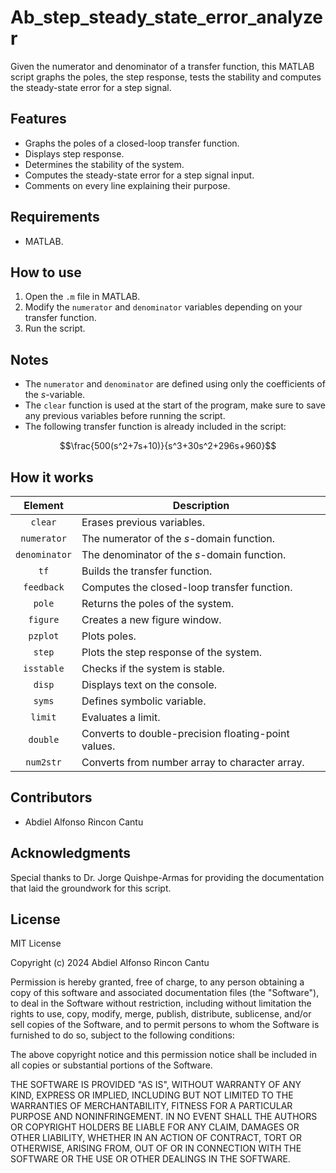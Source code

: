 # Ab_step_steady_state_error_analyzer #
Given the numerator and denominator of a transfer function, this MATLAB script graphs the poles, the step response, tests the stability and computes the steady-state error for a step signal.

## Features ##
- Graphs the poles of a closed-loop transfer function.
- Displays step response.
- Determines the stability of the system.
- Computes the steady-state error for a step signal input.
- Comments on every line explaining their purpose.

## Requirements ##
- MATLAB.

## How to use ##
1. Open the `.m` file in MATLAB.
2. Modify the `numerator` and `denominator` variables depending on your transfer function.
3. Run the script.

## Notes ##
- The `numerator` and `denominator` are defined using only the coefficients of the $s$-variable.
- The `clear` function is used at the start of the program, make sure to save any previous variables before running the script.
- The following transfer function is already included in the script:
  
$$\frac{500(s^2+7s+10)}{s^3+30s^2+296s+960}$$

## How it works ##
| Element       | Description                                     |
|:-------------:|-------------------------------------------------|
| `clear`       | Erases previous variables.                      |
| `numerator`   | The numerator of the $s$-domain function.          |
| `denominator` | The denominator of the $s$-domain function.        |
| `tf`          | Builds the transfer function.                    |
| `feedback`    | Computes the closed-loop transfer function.     |
| `pole`        | Returns the poles of the system.                |
| `figure`      | Creates a new figure window.                    |
| `pzplot`      | Plots poles.                                    |
| `step`        | Plots the step response of the system.          |
| `isstable`    | Checks if the system is stable.                 |
| `disp`        | Displays text on the console.                   |
| `syms`        | Defines symbolic variable.                      |
| `limit`       | Evaluates a limit.                              |
| `double`      | Converts to double-precision floating-point values. |
| `num2str`     | Converts from number array to character array.  |


## Contributors ##
- Abdiel Alfonso Rincon Cantu

## Acknowledgments ##
Special thanks to Dr. Jorge Quishpe-Armas for providing the documentation that laid the groundwork for this script.

## **License** ##  
MIT License

Copyright (c) 2024 Abdiel Alfonso Rincon Cantu

Permission is hereby granted, free of charge, to any person obtaining a copy
of this software and associated documentation files (the "Software"), to deal
in the Software without restriction, including without limitation the rights
to use, copy, modify, merge, publish, distribute, sublicense, and/or sell
copies of the Software, and to permit persons to whom the Software is
furnished to do so, subject to the following conditions:

The above copyright notice and this permission notice shall be included in all
copies or substantial portions of the Software.

THE SOFTWARE IS PROVIDED "AS IS", WITHOUT WARRANTY OF ANY KIND, EXPRESS OR
IMPLIED, INCLUDING BUT NOT LIMITED TO THE WARRANTIES OF MERCHANTABILITY,
FITNESS FOR A PARTICULAR PURPOSE AND NONINFRINGEMENT. IN NO EVENT SHALL THE
AUTHORS OR COPYRIGHT HOLDERS BE LIABLE FOR ANY CLAIM, DAMAGES OR OTHER
LIABILITY, WHETHER IN AN ACTION OF CONTRACT, TORT OR OTHERWISE, ARISING FROM,
OUT OF OR IN CONNECTION WITH THE SOFTWARE OR THE USE OR OTHER DEALINGS IN THE
SOFTWARE.
